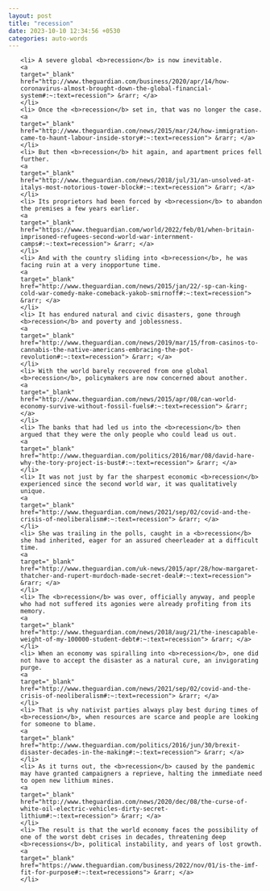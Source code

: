 ```yaml
---
layout: post
title: "recession"
date: 2023-10-10 12:34:56 +0530
categories: auto-words
---
```

<ol>

    <li> A severe global <b>recession</b> is now inevitable.
    <a 
    target="_blank" 
    href="http://www.theguardian.com/business/2020/apr/14/how-coronavirus-almost-brought-down-the-global-financial-system#:~:text=recession"> &rarr; </a>
    </li>
    <li> Once the <b>recession</b> set in, that was no longer the case.
    <a 
    target="_blank" 
    href="http://www.theguardian.com/news/2015/mar/24/how-immigration-came-to-haunt-labour-inside-story#:~:text=recession"> &rarr; </a>
    </li>
    <li> But then <b>recession</b> hit again, and apartment prices fell further.
    <a 
    target="_blank" 
    href="http://www.theguardian.com/news/2018/jul/31/an-unsolved-at-italys-most-notorious-tower-block#:~:text=recession"> &rarr; </a>
    </li>
    <li> Its proprietors had been forced by <b>recession</b> to abandon the premises a few years earlier.
    <a 
    target="_blank" 
    href="https://www.theguardian.com/world/2022/feb/01/when-britain-imprisoned-refugees-second-world-war-internment-camps#:~:text=recession"> &rarr; </a>
    </li>
    <li> And with the country sliding into <b>recession</b>, he was facing ruin at a very inopportune time.
    <a 
    target="_blank" 
    href="http://www.theguardian.com/news/2015/jan/22/-sp-can-king-cold-war-comedy-make-comeback-yakob-smirnoff#:~:text=recession"> &rarr; </a>
    </li>
    <li> It has endured natural and civic disasters, gone through <b>recession</b> and poverty and joblessness.
    <a 
    target="_blank" 
    href="http://www.theguardian.com/news/2019/mar/15/from-casinos-to-cannabis-the-native-americans-embracing-the-pot-revolution#:~:text=recession"> &rarr; </a>
    </li>
    <li> With the world barely recovered from one global <b>recession</b>, policymakers are now concerned about another.
    <a 
    target="_blank" 
    href="http://www.theguardian.com/news/2015/apr/08/can-world-economy-survive-without-fossil-fuels#:~:text=recession"> &rarr; </a>
    </li>
    <li> The banks that had led us into the <b>recession</b> then argued that they were the only people who could lead us out.
    <a 
    target="_blank" 
    href="http://www.theguardian.com/politics/2016/mar/08/david-hare-why-the-tory-project-is-bust#:~:text=recession"> &rarr; </a>
    </li>
    <li> It was not just by far the sharpest economic <b>recession</b> experienced since the second world war, it was qualitatively unique.
    <a 
    target="_blank" 
    href="http://www.theguardian.com/news/2021/sep/02/covid-and-the-crisis-of-neoliberalism#:~:text=recession"> &rarr; </a>
    </li>
    <li> She was trailing in the polls, caught in a <b>recession</b> she had inherited, eager for an assured cheerleader at a difficult time.
    <a 
    target="_blank" 
    href="http://www.theguardian.com/uk-news/2015/apr/28/how-margaret-thatcher-and-rupert-murdoch-made-secret-deal#:~:text=recession"> &rarr; </a>
    </li>
    <li> The <b>recession</b> was over, officially anyway, and people who had not suffered its agonies were already profiting from its memory.
    <a 
    target="_blank" 
    href="http://www.theguardian.com/news/2018/aug/21/the-inescapable-weight-of-my-100000-student-debt#:~:text=recession"> &rarr; </a>
    </li>
    <li> When an economy was spiralling into <b>recession</b>, one did not have to accept the disaster as a natural cure, an invigorating purge.
    <a 
    target="_blank" 
    href="http://www.theguardian.com/news/2021/sep/02/covid-and-the-crisis-of-neoliberalism#:~:text=recession"> &rarr; </a>
    </li>
    <li> That is why nativist parties always play best during times of <b>recession</b>, when resources are scarce and people are looking for someone to blame.
    <a 
    target="_blank" 
    href="http://www.theguardian.com/politics/2016/jun/30/brexit-disaster-decades-in-the-making#:~:text=recession"> &rarr; </a>
    </li>
    <li> As it turns out, the <b>recession</b> caused by the pandemic may have granted campaigners a reprieve, halting the immediate need to open new lithium mines.
    <a 
    target="_blank" 
    href="http://www.theguardian.com/news/2020/dec/08/the-curse-of-white-oil-electric-vehicles-dirty-secret-lithium#:~:text=recession"> &rarr; </a>
    </li>
    <li> The result is that the world economy faces the possibility of one of the worst debt crises in decades, threatening deep <b>recessions</b>, political instability, and years of lost growth.
    <a 
    target="_blank" 
    href="https://www.theguardian.com/business/2022/nov/01/is-the-imf-fit-for-purpose#:~:text=recessions"> &rarr; </a>
    </li>